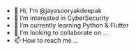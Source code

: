 - 👋 Hi, I’m @jayasooryakdeepak
- 👀 I’m interested in CyberSecurity
- 🌱 I’m currently learning Python & Flutter
- 💞️ I’m looking to collaborate on ...
- 📫 How to reach me ...

<!---
jayasooryakdeepak/jayasooryakdeepak is a ✨ special ✨ repository because its `README.md` (this file) appears on your GitHub profile.
You can click the Preview link to take a look at your changes.
--->
